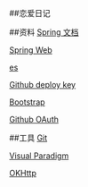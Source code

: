 ##恋爱日记

##资料
[Spring 文档](https://spring.io/guides)

[Spring Web](https://spring.io/guides/gs/serving-web-content/)

[es](https://elasticsearch.cn/explore)

[Github deploy key](https://developer.github.com/v3/guides/managing-deploy-keys/#deploy-keys)

[Bootstrap](https://v3.bootcss.com/components/)

[Github OAuth](https://docs.github.com/en/developers/apps/building-oauth-apps/creating-an-oauth-app)

##工具
[Git](https://git-scm.com/download)

[Visual Paradigm](https://www.visual-paradigm.com)

[OKHttp](https://square.github.io/okhttp/)